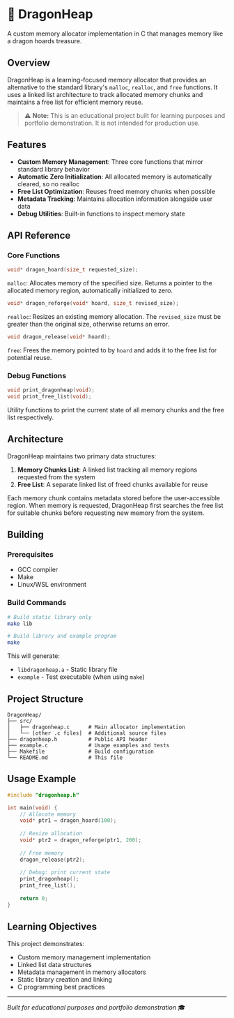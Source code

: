 # 🐉 DragonHeap

A custom memory allocator implementation in C that manages memory like a dragon hoards treasure.

## Overview

DragonHeap is a learning-focused memory allocator that provides an alternative to the standard library's `malloc`, `realloc`, and `free` functions. It uses a linked list architecture to track allocated memory chunks and maintains a free list for efficient memory reuse.

> ⚠️ **Note:** This is an educational project built for learning purposes and portfolio demonstration. It is not intended for production use.

## Features

- **Custom Memory Management**: Three core functions that mirror standard library behavior
- **Automatic Zero Initialization**: All allocated memory is automatically cleared, so no realloc
- **Free List Optimization**: Reuses freed memory chunks when possible
- **Metadata Tracking**: Maintains allocation information alongside user data
- **Debug Utilities**: Built-in functions to inspect memory state

## API Reference

### Core Functions

```c
void* dragon_hoard(size_t requested_size);
```
```malloc```: Allocates memory of the specified size. Returns a pointer to the allocated memory region, automatically initialized to zero.

```c
void* dragon_reforge(void* hoard, size_t revised_size);
```
```realloc```: Resizes an existing memory allocation. The `revised_size` must be greater than the original size, otherwise returns an error.

```c
void dragon_release(void* hoard);
```
```free```: Frees the memory pointed to by `hoard` and adds it to the free list for potential reuse.

### Debug Functions

```c
void print_dragonheap(void);
void print_free_list(void);
```
Utility functions to print the current state of all memory chunks and the free list respectively.

## Architecture

DragonHeap maintains two primary data structures:

1. **Memory Chunks List**: A linked list tracking all memory regions requested from the system
2. **Free List**: A separate linked list of freed chunks available for reuse

Each memory chunk contains metadata stored before the user-accessible region. When memory is requested, DragonHeap first searches the free list for suitable chunks before requesting new memory from the system.

## Building

### Prerequisites
- GCC compiler
- Make
- Linux/WSL environment

### Build Commands

```bash
# Build static library only
make lib

# Build library and example program
make
```

This will generate:
- `libdragonheap.a` - Static library file
- `example` - Test executable (when using `make`)

## Project Structure

```
DragonHeap/
├── src/
│   ├── dragonheap.c      # Main allocator implementation
│   └── [other .c files]  # Additional source files
├── dragonheap.h          # Public API header
├── example.c             # Usage examples and tests
├── Makefile              # Build configuration
└── README.md             # This file
```

## Usage Example

```c
#include "dragonheap.h"

int main(void) {
    // Allocate memory
    void* ptr1 = dragon_hoard(100);
    
    // Resize allocation
    void* ptr2 = dragon_reforge(ptr1, 200);
    
    // Free memory
    dragon_release(ptr2);
    
    // Debug: print current state
    print_dragonheap();
    print_free_list();
    
    return 0;
}
```

## Learning Objectives

This project demonstrates:
- Custom memory management implementation
- Linked list data structures
- Metadata management in memory allocators
- Static library creation and linking
- C programming best practices

---

*Built for educational purposes and portfolio demonstration* 🎓
